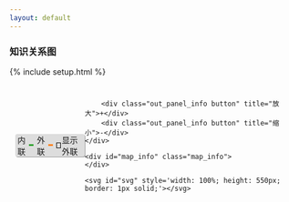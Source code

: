 ```yaml
---
layout: default
---
```

### 知识关系图
{% include setup.html %}
<style>
	.links line {
	  stroke: blue;
	  stroke-opacity: 1;
	}

	input[type="checkbox"] {
		-webkit-appearance:none;
		height: 0.8em;
		width: 0.8em;
		cursor:pointer;
		position:relative;
		-webkit-transition: .10s;
		/*border-radius:4em;*/
		border: 1px solid black;
		/*background-color:red;*/

		margin: 0;
	}

	input[type="checkbox"]:checked {
		background-color:black;
	}

	.out_l,
	.in_l {
		display: flex;
    align-items: center;
    margin-right: 6px;
	}

	.out_l::after,
	.in_l::after  {
		margin-left: 2px;
		content: "\A";
		display: inline-block;
		width: 12px;
		height: 3px;
	}
	.out_l::after  {
		background-color: #ff7f0e;
	}
	.in_l::after  {
		background-color: #2ca02c;
	}

	.in_panel {
		left: 10px; 
		top: 10px;
		display: flex;
		flex-flow: row;
		align-items: center;
		position: absolute;
		user-select: none;
	}
	.in_panel .out_panel_info {
		display: flex;
		background-color: #dddddd;
		border-radius: 4px;
		padding: 0px 4px;
		box-shadow: 1px 1px 0px #9b9b9b;
	}

	.in_panel .button{
		margin-left: 10px;
		cursor: pointer;
		padding: 0px 6px;
	}
	.in_panel .button:first-child{
		margin-left: 100px;
	}
	.in_panel .button:active {
		background-color: black;
		color:white;
	}

	.map_info {
		right: 10px;
    /*bottom: 155px;*/
    bottom: 15px;
    display: flex;
    flex-flow: row;
    align-items: center;
    position: absolute;
    user-select: none;
    background-color: #dddddd;
    border-radius: 4px;
    padding: 0px 4px;
    box-shadow: 1px 1px 0px #9b9b9b;
    background-color: #dddddd;
	}
</style>

<div style="position: relative;">
	<textarea id="namespace" style='display:none'> {{namespace}} </textarea>
	<div class="in_panel">
		<div class="out_panel_info">
			<div class="in_l">内联</div>
			<div class="out_l">外联</div>
			<div style="display: flex;align-items: center;">
				<input type="checkbox" style="margin-right: 2px" onchange="toggle_out()"><span>显示外联</span>
			</div>
		</div>

		<div class="out_panel_info button" title="放大">+</div>
		<div class="out_panel_info button" title="缩小">-</div>
	</div>

	<div id="map_info" class="map_info">
	</div>

	<svg id="svg" style='width: 100%; height: 550px; border: 1px solid;'></svg>
</div>

<script src="{{namespace}}/assets/scripts/lib/d3.v7.min.js"></script>
<script>
	var svg;
	var simulation;
	var height = document.getElementById('svg').clientHeight;
	var width = document.getElementById('svg').clientWidth;
	var links = [];
	var nodes = [];
	var data = [];

	var color = [];
	var types = ["licensing", "suit", "resolved"];
	var color = d3.scaleOrdinal(types, d3.schemeCategory10)

	function linkArc(d) {
	  var r = Math.hypot(d.target.x - d.source.x, d.target.y - d.source.y);
	  return `
	    M${d.source.x},${d.source.y}
	    A${r},${r} 0 0,1 ${d.target.x},${d.target.y}
	  `;
	}

	var drag = function( simulation) {  
	  function dragstarted(event, d) {
	    if (!event.active) simulation.alphaTarget(0.3).restart();
	    d.fx = d.x;
	    d.fy = d.y;
	  }
	  
	  function dragged(event, d) {
	    d.fx = event.x;
	    d.fy = event.y;
	  }
	  
	  function dragended(event, d) {
	    if (!event.active) simulation.alphaTarget(0);
	    d.fx = null;
	    d.fy = null;
	  }
	  
	  return d3.drag()
	      .on("start", dragstarted)
	      .on("drag", dragged)
	      .on("end", dragended);
	}

	var chart = function() {
		
		reset_map_info(nodes,links);

		document.getElementById('svg').innerHTML="";
		
		simulation = d3.forceSimulation(nodes)
			.force('link', d3.forceLink(links).id( function(d) { return d.id }) )
			.force('charge', d3.forceManyBody().strength(-600))
			.force('center', d3.forceCenter(width / 2, height / 2))
			.force('x', d3.forceX())
			.force('y', d3.forceY());

		svg = d3.select('svg');

		svg.append('defs').selectAll('marker')
			.data(types)
			.join('marker')
			.attr('id', function(d) {return `arrow-${d}`} )
			.attr("viewBox", "0 -5 10 10")
      .attr("refX", 15)
      .attr("refY", -0.5)
      .attr("markerWidth", 6)
      .attr("markerHeight", 6)
      .attr("orient", "auto")
    	.append("path")
      .attr("fill", color)
      .attr("d", "M0,-5L10,0L0,5");

    var link = svg.append("g")
      .attr("fill", "none")
      .attr("stroke-width", 1.5)
    	.selectAll("path")
    	.data(links)
    	.join("path")
      .attr("stroke", function(d){ return color(d.type)} ) //d => color(d.type)
      //d => `url(${new URL(`#arrow-${d.type}`, location)})`
      .attr("marker-end", function(d){return `url(${new URL(`#arrow-${d.type}`, location)})`});

    var node = svg.append("g")
     	.attr("fill", "currentColor")
      .attr("stroke-linecap", "round")
      .attr("stroke-linejoin", "round")
    	.selectAll("g")
    	.data(nodes)
    	.join("g")
      .call(drag(simulation));

    node.append("circle")
      .attr("stroke", "white")
      .attr("stroke-width", 1.5)
      .attr("r", 4);

  	node.append("text")
      .attr("x", 8)
      .attr("y", "0.31em")
      .text(d => d.id)
    	.clone(true).lower()
      .attr("fill", "none")
      .attr("stroke", "white")
      .attr("stroke-width", 3);

    simulation.on("tick", () => {
    	link.attr("d", linkArc);
    	node.attr("transform", d => `translate(${d.x},${d.y})`);
  	});
  	return svg.node();
	}

	var ___out____=false
	var toggle_out = function(){
		if(___out____) {
			remove_out_link();
			chart();
			___out____ = false;
		} else{
			nodes=[];
			links=[];
			load_data();
			___out____ = true;
		}
	}

	function node_push(obj) {
		// console.log("Push:"+obj.id)
		if(nodes.length == 0){
			nodes.push(obj)
		}else{
			var exis = false;
			for (var i = nodes.length - 1; i >= 0; i--) {
				var node = nodes[i];
				if (obj.id == node.id) { exis = true; break;}
			}
			if(!exis){ nodes.push(obj)}
		}

	}

	function escape2Html(str) { 
	 var arrEntities={'lt':'<','gt':'>','nbsp':' ','amp':'&','quot':'"'}; 
	 return str.replace(/&(lt|gt|nbsp|amp|quot);/ig,function(all,t){return arrEntities[t];}); 
	} 

	let ConvertStringToHTML = function (str) {
   let parser = new DOMParser();
   let doc = parser.parseFromString(str, 'text/html');
   return doc.body;
	}

	remove = function(arr,inx) {
		arr.filter(function (item){
			return item !== inx
		})
	}

	var remove_out_link = function() {
		var _new_nodes = [];
		for (var i = nodes.length - 1; i >= 0; i--) {
			var n = nodes[i]
			if( n.t == 'in'){
				_new_nodes.push(n)
			}
		}
		nodes = _new_nodes;

		var _new_links = []
		for (var i = links.length - 1; i >= 0; i--) {
			var l = links[i]
			if(l.t == 'in'){
				_new_links.push(l)
			}
		}
		links = _new_links;
	}

	var load_data = function() {
		var namespace = document.getElementById('namespace').value.trim();
	  var url = namespace.length == 0 ? "/feed.xml?rn="+Date.now() : "https://xiashuangxi.github.io/pkb/feed.xml?rn="+Date.now();

	  $.ajax({ url: url, success: function(data) {
	  	var entry = data.getElementsByTagName('entry');
	  	
	  	for (var i = entry.length - 1; i >= 0; i--) {
	  	
	  		var __entry = entry[i];
	  		var title = __entry.querySelector('title').innerHTML;
	  		var url = __entry.querySelector('link').getAttribute('href');
	  		var content = escape2Html(__entry.querySelector('content').innerHTML);
	  		// all a:<(a+) (?!(?:href=(["|']+)([http:\/\/])*link\.com([\/])?(.*?)["|'])) *[^>]*>(.*?)[^>]>
	  		var __a_tag = content.match(/<(a+) (?!(?:href=(["|']+)([http:\/\/])*link\.com([\/])?(.*?)["|'])) *[^>]*>(.*?)[^>]>/gm);
	  		
	  		for (var j = __a_tag.length - 1; j >= 0; j--) {

	  			var atag = __a_tag[j]
	  			// console.log(atag)
	  			var in_tag = atag.match(/.*Title:.*/gm);
	  			if(in_tag) {
	  				var in_obj = ConvertStringToHTML(in_tag).firstChild;;
	  				if(in_obj){
	  					links.push({source: title, target:in_obj.innerHTML, type:"resolved", t:"in"});
	  				}
	  			}

	  			// out
	  			if (___out____) {
		  			var out_null_tag = atag.match(/.*href="#".*/gm);
		  			if(out_null_tag) {
		  				var out_null_obj = ConvertStringToHTML(out_null_tag).firstChild;
		  				if(out_null_obj){
		  					node_push({id: out_null_obj.innerHTML, link: out_null_obj.href, t: "out"})
		  					links.push({source: title, target:out_null_obj.innerHTML, type:"suit", t:"out"});
		  				}
		  			}
		  			// var out_tag = atag.match(/https?:\/\/(www\.)?[-a-zA-Z0-9@:%._\+~#=]{1,256}\.[a-zA-Z0-9()]{1,6}\b([-a-zA-Z0-9()!@:%_\+.~#?&\/\/=]*)/g);
		  			var out_tag = atag.match(/.*http.*/g);

		  			if(out_tag) {
		  				// console.log(out_tag)
		  				var out_obj = ConvertStringToHTML(out_tag).firstChild;
		  				// console.log(out_obj)
		  				if(out_obj){
		  					node_push({id: out_obj.innerHTML, link: out_obj.href, t: "out"})
		  					links.push({source: title, target:out_obj.innerHTML, type:"suit", t:"out"});
		  				}
		  			}
		  		}
	  		}
	  		node_push({id: title, link: url, t: "in"})

	  	}
			chart()
	  }});

	  console.log(nodes)
	  console.log(links)
	}

	window.onload = function(){
		load_data();
	}

	var reset_map_info = function(ns,ls){
		var text = "";
		var _in = 0;
		var _out = 0;
		var _in_ref = 0;
		var _out_ref = 0;
		for (var i = ns.length - 1; i >= 0; i--) {
			var node = ns[i]
			if (node.t == 'in') { _in = _in + 1;}
			if (node.t == 'out') { _out = _out + 1;}
		}

		for (var i = ls.length - 1; i >= 0; i--) {
			var link = ls[i]
			if (link.t == 'in') { _in_ref = _in_ref + 1;}
			if (link.t == 'out') { _out_ref = _out_ref + 1;}
		}
		// console.log(_in,_out,_in_ref,_out_ref)

		document.getElementById("map_info").innerHTML= "内部文章："+_in+"篇；外部文章："+_out+"篇；内联：<span style='color:#2ca02c'>"+_in_ref+"</span>条；外联：<span style='color:#ff7f0e'>"+_out_ref+"</span>条";
	}



	

	// show map_info
	// var show_map_info = function(){
	// 	do
	// }
</script>

